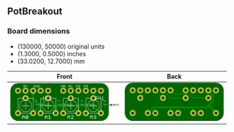 ## PotBreakout 


### Board dimensions

* (130000, 50000) original units
* (1.3000, 0.5000) inches
* (33.0200, 12.7000) mm



| Front | Back |
| --- | --- |
| ![Front](PotBreakout.png) | ![Back](PotBreakout_back.png) |


